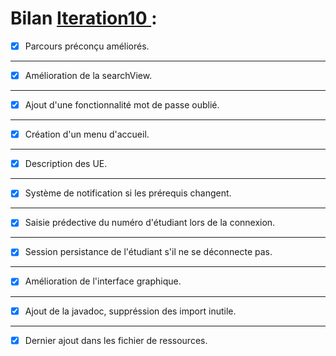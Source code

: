 # Bilan [Iteration10 ](https://github.com/L3-Info-Miage-Universite-Cote-D-Azur/pl2020-plpld/milestone/10)  :

- [X] Parcours préconçu améliorés.
-----------------------------------------------
 
- [X] Amélioration de la searchView.
-----------------------------------------------
  
- [X] Ajout d'une fonctionnalité mot de passe oublié.
-----------------------------------------------
   
- [X] Création d'un menu d'accueil.
-----------------------------------------------

- [X] Description des UE.
-----------------------------------------------

- [X] Système de notification si les prérequis changent.
-----------------------------------------------

- [X] Saisie prédective du numéro d'étudiant lors de la connexion.
-----------------------------------------------

- [X] Session persistance de l'étudiant s'il ne se déconnecte pas.
-----------------------------------------------

- [X] Amélioration de l'interface graphique.
-----------------------------------------------
    
- [X] Ajout de la javadoc, suppréssion des import inutile.
-----------------------------------------------

- [X] Dernier ajout dans les fichier de ressources.
